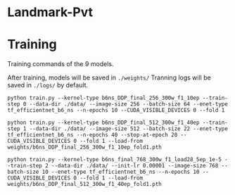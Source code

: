 # Landmark-Pvt

# Training

Training commands of the 9 models.

After training, models will be saved in `./weights/` Tranning logs will be saved in `./logs/` by default.

```
python train.py --kernel-type b6ns_DDP_final_256_300w_f1_10ep --train-step 0 --data-dir ./data/ --image-size 256 --batch-size 64 --enet-type tf_efficientnet_b6_ns --n-epochs 10 --CUDA_VISIBLE_DEVICES 0 --fold 1

python train.py --kernel-type b6ns_DDP_final_512_300w_f1_40ep --train-step 1 --data-dir ./data/ --image-size 512 --batch-size 22 --enet-type tf_efficientnet_b6_ns --n-epochs 40 --stop-at-epoch 20 --CUDA_VISIBLE_DEVICES 0 --fold 1 --load-from weights/b6ns_DDP_final_256_300w_f1_10ep_fold1.pth

python train.py --kernel-type b6ns_final_768_300w_f1_load28_5ep_1e-5 --train-step 2 --data-dir ./data/ --init-lr 0.00001 --image-size 768 --batch-size 10 --enet-type tf_efficientnet_b6_ns --n-epochs 10 --CUDA_VISIBLE_DEVICES 0 --fold 1 --load-from weights/b6ns_DDP_final_512_300w_f1_40ep_fold1.pth
```